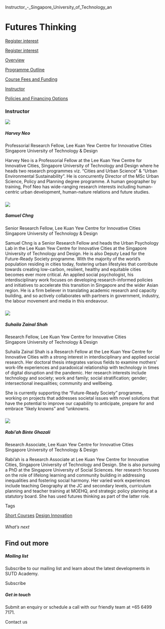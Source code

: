 Instructor_-_Singapore_University_of_Technology_an



Futures Thinking
================

[Register interest](/admissions/academy/short-courses/short-courses-register-your-interest/?coursename=futures-thinking)

[Register interest](/admissions/academy/short-courses/short-courses-register-your-interest/?coursename=futures-thinking)

[Overview](/course/futures-thinking/#tabs)

[Programme Outline](/course/futures-thinking/programme-outline-2/#tabs)

[Course Fees and Funding](/course/futures-thinking/course-fees-and-funding/#tabs)

[Instructor](/course/futures-thinking/instructor/#tabs)

[Policies and Financing Options](/course/futures-thinking/policies-and-financing-options/#tabs)

### Instructor

![](https://www.sutd.edu.sg/wp-content/uploads/2024/12/20240620_SA_HarveyNeo_PhotoCV_5028140_5796274.jpg?w=120)

##### **Harvey Neo**

Professorial Research Fellow, Lee Kuan Yew Centre for Innovative Cities  
Singapore University of Technology & Design

Harvey Neo is a Professorial Fellow at the Lee Kuan Yew Centre for Innovative Cities, Singapore University of Technology and Design where he heads two research programmes viz. “Cities and Urban Science” & “Urban Environmental Sustainability”. He is concurrently Director of the MSc Urban Science, Policy and Planning degree programme. A human geographer by training, Prof Neo has wide-ranging research interests including human-centric urban development, human-nature relations and future studies.

##### 

![](https://www.sutd.edu.sg/wp-content/uploads/2024/12/SamuelChng_120-x-160_7315903_6552073.png?w=120)

##### **Samuel Chng**

Senior Research Fellow, Lee Kuan Yew Centre for Innovative Cities  
Singapore University of Technology & Design

Samuel Chng is a Senior Research Fellow and heads the Urban Psychology Lab in the Lee Kuan Yew Centre for Innovative Cities at the Singapore University of Technology and Design. He is also Deputy Lead for the Future-Ready Society programme. With the majority of the world’s population residing in cities today, fostering urban lifestyles that contribute towards creating low-carbon, resilient, healthy and equitable cities becomes ever more critical. An applied social psychologist, his interdisciplinary work focuses on developing research-informed policies and initiatives to accelerate this transition in Singapore and the wider Asian region. He is a firm believer in translating academic research and capacity building, and so actively collaborates with partners in government, industry, the labour movement and media in this endeavour.

##### 

![](https://www.sutd.edu.sg/wp-content/uploads/2024/12/20240525_SA_SuhailaBinteZainalShah_PhotoConfi_3327173_6642629.jpeg?w=150)

##### **Suhaila Zainal Shah**

Research Fellow, Lee Kuan Yew Centre for Innovative Cities  
Singapore University of Technology & Design

Suhaila Zainal Shah is a Research Fellow at the Lee Kuan Yew Centre for Innovative Cities with a strong interest in interdisciplinary and applied social research. Her doctoral thesis integrates various fields to examine mothers’ work-life experiences and paradoxical relationship with technology in times of digital disruption and the pandemic. Her research interests include technology and society; work and family; social stratification; gender; intersectional inequalities; community and wellbeing.

She is currently supporting the “Future-Ready Society” programme, working on projects that addresses societal issues with novel solutions that have the potential to improve our capability to anticipate, prepare for and embrace “likely knowns” and “unknowns.

##### 

![](https://www.sutd.edu.sg/wp-content/uploads/2024/12/20240510_SA_RabiahBinteGhazali_PhotoConfi_5234930_1554255.png?w=120)

##### **Rabi’ah Binte Ghazali**

Research Associate, Lee Kuan Yew Centre for Innovative Cities  
Singapore University of Technology & Design

Rabi’ah is a Research Associate at Lee Kuan Yew Centre for Innovative Cities, Singapore University of Technology and Design. She is also pursuing a PhD at the Singapore University of Social Sciences. Her research focuses on the role of lifelong learning and community building in addressing inequalities and fostering social harmony. Her varied work experiences include teaching Geography at the JC and secondary levels, curriculum planning and teacher training at MOEHQ, and strategic policy planning at a statutory board. She has used futures thinking as part of the latter role.

Tags

[Short Courses](/admissions/academy/courses-and-modules/?academy-type-course=780)
[Design Innovation](/admissions/academy/courses-and-modules/?discipline=795)

###### What’s next

Find out more
-------------

##### Mailing list

Subscribe to our mailing list and learn about the latest developments in SUTD Academy.

Subscribe

##### Get in touch

Submit an enquiry or schedule a call with our friendly team at +65 6499 7171.

Contact us


